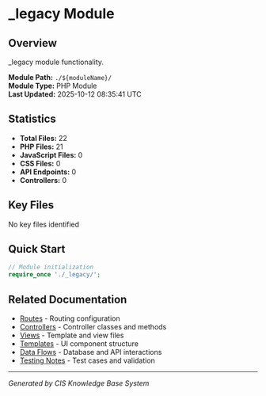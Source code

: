# _legacy Module

## Overview
_legacy module functionality.

**Module Path:** `./${moduleName}/`  
**Module Type:** PHP Module  
**Last Updated:** 2025-10-12 08:35:41 UTC

## Statistics
- **Total Files:** 22
- **PHP Files:** 21
- **JavaScript Files:** 0
- **CSS Files:** 0
- **API Endpoints:** 0
- **Controllers:** 0

## Key Files
No key files identified

## Quick Start
```php
// Module initialization
require_once './_legacy/';
```

## Related Documentation
- [Routes](./routes.md) - Routing configuration
- [Controllers](./controllers.md) - Controller classes and methods
- [Views](./views.md) - Template and view files
- [Templates](./templates.md) - UI component structure
- [Data Flows](./data-flows.md) - Database and API interactions
- [Testing Notes](./testing-notes.md) - Test cases and validation

---
*Generated by CIS Knowledge Base System*